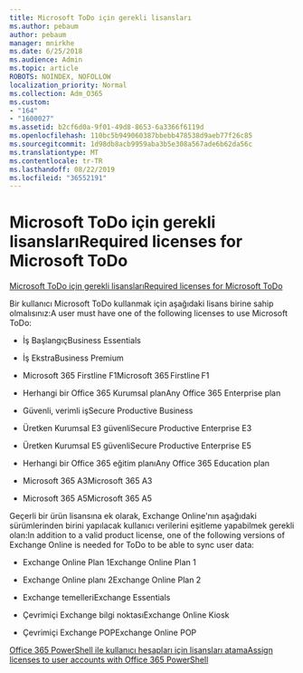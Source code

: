 ```yaml
---
title: Microsoft ToDo için gerekli lisansları
ms.author: pebaum
author: pebaum
manager: mnirkhe
ms.date: 6/25/2018
ms.audience: Admin
ms.topic: article
ROBOTS: NOINDEX, NOFOLLOW
localization_priority: Normal
ms.collection: Adm_O365
ms.custom:
- "164"
- "1600027"
ms.assetid: b2cf6d0a-9f01-49d8-8653-6a3366f6119d
ms.openlocfilehash: 110bc5b949060387bbebb478538d9aeb77f26c85
ms.sourcegitcommit: 1d98db8acb9959aba3b5e308a567ade6b62da56c
ms.translationtype: MT
ms.contentlocale: tr-TR
ms.lasthandoff: 08/22/2019
ms.locfileid: "36552191"
---
```

# <a name="required-licenses-for-microsoft-todo"></a><span data-ttu-id="c2984-102">Microsoft ToDo için gerekli lisansları</span><span class="sxs-lookup"><span data-stu-id="c2984-102">Required licenses for Microsoft ToDo</span></span>

[<span data-ttu-id="c2984-103">Microsoft ToDo için gerekli lisansları</span><span class="sxs-lookup"><span data-stu-id="c2984-103">Required licenses for Microsoft ToDo</span></span>](https://support.office.com/article/381e9d1b-c500-49b5-973e-890fd86528d7.aspx)
  
<span data-ttu-id="c2984-104">Bir kullanıcı Microsoft ToDo kullanmak için aşağıdaki lisans birine sahip olmalısınız:</span><span class="sxs-lookup"><span data-stu-id="c2984-104">A user must have one of the following licenses to use Microsoft ToDo:</span></span>
  
- <span data-ttu-id="c2984-105">İş Başlangıç</span><span class="sxs-lookup"><span data-stu-id="c2984-105">Business Essentials</span></span>

- <span data-ttu-id="c2984-106">İş Ekstra</span><span class="sxs-lookup"><span data-stu-id="c2984-106">Business Premium</span></span>

- <span data-ttu-id="c2984-107">Microsoft 365 Firstline F1</span><span class="sxs-lookup"><span data-stu-id="c2984-107">Microsoft 365 Firstline F1</span></span>

- <span data-ttu-id="c2984-108">Herhangi bir Office 365 Kurumsal plan</span><span class="sxs-lookup"><span data-stu-id="c2984-108">Any Office 365 Enterprise plan</span></span>

- <span data-ttu-id="c2984-109">Güvenli, verimli iş</span><span class="sxs-lookup"><span data-stu-id="c2984-109">Secure Productive Business</span></span>

- <span data-ttu-id="c2984-110">Üretken Kurumsal E3 güvenli</span><span class="sxs-lookup"><span data-stu-id="c2984-110">Secure Productive Enterprise E3</span></span>

- <span data-ttu-id="c2984-111">Üretken Kurumsal E5 güvenli</span><span class="sxs-lookup"><span data-stu-id="c2984-111">Secure Productive Enterprise E5</span></span>

- <span data-ttu-id="c2984-112">Herhangi bir Office 365 eğitim planı</span><span class="sxs-lookup"><span data-stu-id="c2984-112">Any Office 365 Education plan</span></span>

- <span data-ttu-id="c2984-113">Microsoft 365 A3</span><span class="sxs-lookup"><span data-stu-id="c2984-113">Microsoft 365 A3</span></span>

- <span data-ttu-id="c2984-114">Microsoft 365 A5</span><span class="sxs-lookup"><span data-stu-id="c2984-114">Microsoft 365 A5</span></span>

<span data-ttu-id="c2984-115">Geçerli bir ürün lisansına ek olarak, Exchange Online'nın aşağıdaki sürümlerinden birini yapılacak kullanıcı verilerini eşitleme yapabilmek gerekli olan:</span><span class="sxs-lookup"><span data-stu-id="c2984-115">In addition to a valid product license, one of the following versions of Exchange Online is needed for ToDo to be able to sync user data:</span></span>
  
- <span data-ttu-id="c2984-116">Exchange Online Plan 1</span><span class="sxs-lookup"><span data-stu-id="c2984-116">Exchange Online Plan 1</span></span>

- <span data-ttu-id="c2984-117">Exchange Online planı 2</span><span class="sxs-lookup"><span data-stu-id="c2984-117">Exchange Online Plan 2</span></span>

- <span data-ttu-id="c2984-118">Exchange temelleri</span><span class="sxs-lookup"><span data-stu-id="c2984-118">Exchange Essentials</span></span>

- <span data-ttu-id="c2984-119">Çevrimiçi Exchange bilgi noktası</span><span class="sxs-lookup"><span data-stu-id="c2984-119">Exchange Online Kiosk</span></span>

- <span data-ttu-id="c2984-120">Çevrimiçi Exchange POP</span><span class="sxs-lookup"><span data-stu-id="c2984-120">Exchange Online POP</span></span>

[<span data-ttu-id="c2984-121">Office 365 PowerShell ile kullanıcı hesapları için lisansları atama</span><span class="sxs-lookup"><span data-stu-id="c2984-121">Assign licenses to user accounts with Office 365 PowerShell</span></span>](https://docs.microsoft.com/office365/enterprise/powershell/assign-licenses-to-user-accounts-with-office-365-powershell )
  